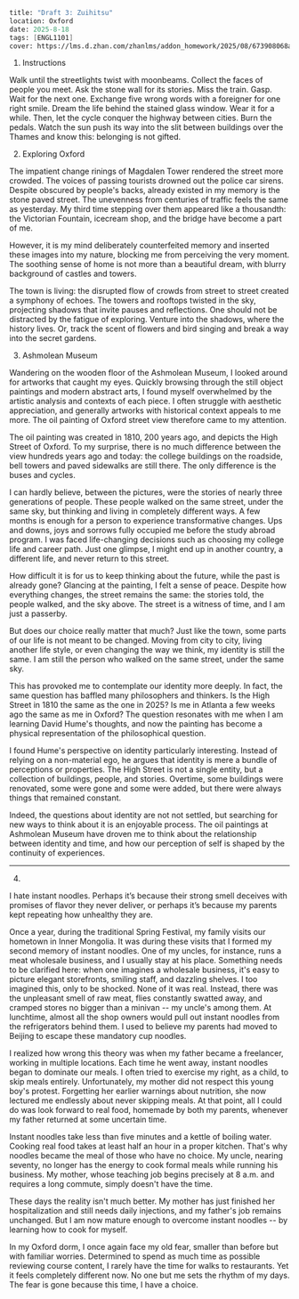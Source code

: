 ```meta
title: "Draft 3: Zuihitsu"
location: Oxford
date: 2025-8-18
tags: [ENGL1101]
cover: https://lms.d.zhan.com/zhanlms/addon_homework/2025/08/673908068a1d712bc87f/PXL_20250816_112655443.webp
```

1. Instructions

Walk until the streetlights twist with moonbeams. Collect the faces of people you meet. Ask the stone wall for its stories.  Miss the train. Gasp. Wait for the next one. Exchange five wrong words with a foreigner for one right smile. Dream the life behind the stained glass window. Wear it for a while. Then, let the cycle conquer the highway between cities. Burn the pedals. Watch the sun push its way into the slit between buildings over the Thames and know this: belonging is not gifted.

2. Exploring Oxford

The impatient change rinings of Magdalen Tower rendered the street more crowded. The voices of passing tourists drowned out the police car sirens. Despite obscured by people's backs, already existed in my memory is the stone paved street. The unevenness from centuries of traffic feels the same as yesterday. My third time stepping over them appeared like a thousandth: the Victorian Fountain, icecream shop, and the bridge have become a part of me.

However, it is my mind deliberately counterfeited memory and inserted these images into my nature, blocking me from perceiving the very moment. The soothing sense of home is not more than a beautiful dream, with blurry background of castles and towers.

The town is living: the disrupted flow of crowds from street to street created a symphony of echoes. The towers and rooftops twisted in the sky, projecting shadows that invite pauses and reflections. One should not be distracted by the fatigue of exploring. Venture into the shadows, where the history lives. Or, track the scent of flowers and bird singing and break a way into the secret gardens.

3. Ashmolean Museum

Wandering on the wooden floor of the Ashmolean Museum, I looked around for artworks that caught my eyes. Quickly browsing through the still object paintings and modern abstract arts, I found myself overwhelmed by the artistic analysis and contexts of each piece. I often struggle with aesthetic appreciation, and generally artworks with historical context appeals to me more. The oil painting of Oxford street view therefore came to my attention.

The oil painting was created in 1810, 200 years ago, and depicts the High Street of Oxford. To my surprise, there is no much difference between the view hundreds years ago and today: the college buildings on the roadside, bell towers and paved sidewalks are still there. The only difference is the buses and cycles.

I can hardly believe, between the pictures, were the stories of nearly three generations of people. These people walked on the same street, under the same sky, but thinking and living in completely different ways. A few months is enough for a person to experience transformative changes. Ups and downs, joys and sorrows fully occupied me before the study abroad program. I was faced life-changing decisions such as choosing my college life and career path. Just one glimpse, I might end up in another country, a different life, and never return to this street.

How difficult it is for us to keep thinking about the future, while the past is already gone? Glancing at the painting, I felt a sense of peace. Despite how everything changes, the street remains the same: the stories told, the people walked, and the sky above. The street is a witness of time, and I am just a passerby.

But does our choice really matter that much? Just like the town, some parts of our life is not meant to be changed. Moving from city to city, living another life style, or even changing the way we think, my identity is still the same. I am still the person who walked on the same street, under the same sky.

This has provoked me to contemplate our identity more deeply. In fact, the same question has baffled many philosophers and thinkers. Is the High Street in 1810 the same as the one in 2025? Is me in Atlanta a few weeks ago the same as me in Oxford? The question resonates with me when I am learning David Hume's thoughts, and now the painting has become a physical representation of the philosophical question.

I found Hume's perspective on identity particularly interesting. Instead of relying on a non-material ego, he argues that identity is mere a bundle of perceptions or properties. The High Street is not a single entity, but a collection of buildings, people, and stories. Overtime, some buildings were renovated, some were gone and some were added, but there were always things that remained constant.

Indeed, the questions about identity are not not settled, but searching for new ways to think about it is an enjoyable process. The oil paintings at Ashmolean Museum have droven me to think about the relationship between identity and time, and how our perception of self is shaped by the continuity of experiences.

---

4.

I hate instant noodles. Perhaps it’s because their strong smell deceives with promises of flavor they never deliver, or perhaps it’s because my parents kept repeating how unhealthy they are.

Once a year, during the traditional Spring Festival, my family visits our hometown in Inner Mongolia. It was during these visits that I formed my second memory of instant noodles. One of my uncles, for instance, runs a meat wholesale business, and I usually stay at his place. Something needs to be clarified here: when one imagines a wholesale business, it's easy to picture elegant storefronts, smiling staff, and dazzling shelves. I too imagined this, only to be shocked. None of it was real. Instead, there was the unpleasant smell of raw meat, flies constantly swatted away, and cramped stores no bigger than a minivan -- my uncle's among them. At lunchtime, almost all the shop owners would pull out instant noodles from the refrigerators behind them. I used to believe my parents had moved to Beijing to escape these mandatory cup noodles.

I realized how wrong this theory was when my father became a freelancer, working in multiple locations. Each time he went away, instant noodles began to dominate our meals. I often tried to exercise my right, as a child, to skip meals entirely. Unfortunately, my mother did not respect this young boy's protest. Forgetting her earlier warnings about nutrition, she now lectured me endlessly about never skipping meals. At that point, all I could do was look forward to real food, homemade by both my parents, whenever my father returned at some uncertain time.

Instant noodles take less than five minutes and a kettle of boiling water. Cooking real food takes at least half an hour in a proper kitchen. That's why noodles became the meal of those who have no choice. My uncle, nearing seventy, no longer has the energy to cook formal meals while running his business. My mother, whose teaching job begins precisely at 8 a.m. and requires a long commute, simply doesn't have the time.

These days the reality isn't much better. My mother has just finished her hospitalization and still needs daily injections, and my father's job remains unchanged. But I am now mature enough to overcome instant noodles -- by learning how to cook for myself.

In my Oxford dorm, I once again face my old fear, smaller than before but with familiar worries. Determined to spend as much time as possible reviewing course content, I rarely have the time for walks to restaurants. Yet it feels completely different now. No one but me sets the rhythm of my days. The fear is gone because this time, I have a choice.
